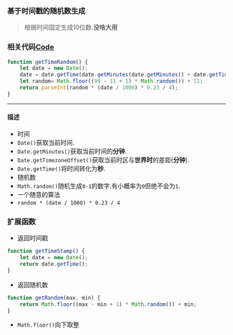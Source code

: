 ### 基于时间戳的随机数生成
> 根据时间固定生成10位数.**没啥大用**

### 相关代码[Code](./GetTimeRandom.js)
``` JavaScript
function getTimeRandom() {
    let date = new Date();
    date = date.getTime(date.getMinutes(date.getMinutes() + date.getTimezoneOffset()));
    let random= Math.floor((99 - 11 + 1) * Math.random()) + 11;
    return parseInt(random * (date / 1000) * 0.23 / 4);
}
```
---
#### 描述
- 时间
- `Date()`获取当前时间.
- `Date.getMinutes()`获取当前时间的**分钟**.
- `Date.getTimezoneOffset()`获取当前时区与**世界时**的差距(**分钟**).
- `Date.getTime()`将时间转化为**秒**.
- 随机数
- `Math.random()`随机生成`0-1`的数字.有小概率为`0`但绝不会为`1`.
- 一个随意的算法
- `random * (date / 1000) * 0.23 / 4`

### 扩展函数
- 返回时间戳
``` JavaScript
function getTimeStamp() {
    let date = new Date();
    return date.getTime();
}
```
- 返回随机数
```JavaScript
function getRandom(max, min) {
    return Math.floor((max - min + 1) * Math.random()) + min;
}
```
- `Math.floor()`向下取整